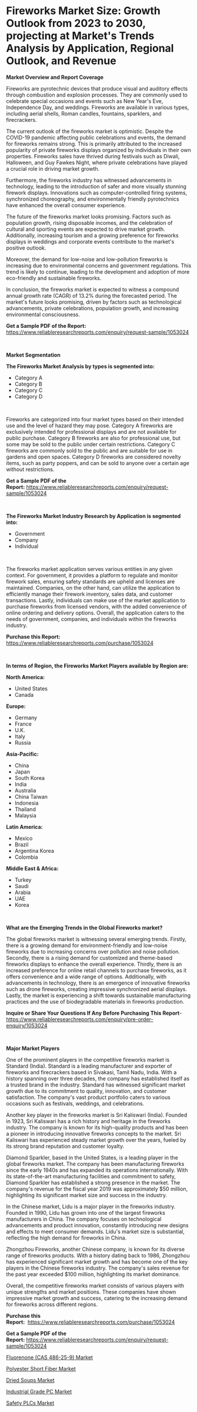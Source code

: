 <p><h1>Fireworks Market Size: Growth Outlook from 2023 to 2030, projecting at Market's Trends Analysis by Application, Regional Outlook, and Revenue</h1></p><p><strong>Market Overview and Report Coverage</strong></p>
<p><p>Fireworks are pyrotechnic devices that produce visual and auditory effects through combustion and explosion processes. They are commonly used to celebrate special occasions and events such as New Year's Eve, Independence Day, and weddings. Fireworks are available in various types, including aerial shells, Roman candles, fountains, sparklers, and firecrackers.</p><p>The current outlook of the fireworks market is optimistic. Despite the COVID-19 pandemic affecting public celebrations and events, the demand for fireworks remains strong. This is primarily attributed to the increased popularity of private fireworks displays organized by individuals in their own properties. Fireworks sales have thrived during festivals such as Diwali, Halloween, and Guy Fawkes Night, where private celebrations have played a crucial role in driving market growth.</p><p>Furthermore, the fireworks industry has witnessed advancements in technology, leading to the introduction of safer and more visually stunning firework displays. Innovations such as computer-controlled firing systems, synchronized choreography, and environmentally friendly pyrotechnics have enhanced the overall consumer experience.</p><p>The future of the fireworks market looks promising. Factors such as population growth, rising disposable incomes, and the celebration of cultural and sporting events are expected to drive market growth. Additionally, increasing tourism and a growing preference for fireworks displays in weddings and corporate events contribute to the market's positive outlook.</p><p>Moreover, the demand for low-noise and low-pollution fireworks is increasing due to environmental concerns and government regulations. This trend is likely to continue, leading to the development and adoption of more eco-friendly and sustainable fireworks.</p><p>In conclusion, the fireworks market is expected to witness a compound annual growth rate (CAGR) of 13.2% during the forecasted period. The market's future looks promising, driven by factors such as technological advancements, private celebrations, population growth, and increasing environmental consciousness.</p></p>
<p><strong>Get a Sample PDF of the Report:</strong> <a href="https://www.reliableresearchreports.com/enquiry/request-sample/1053024">https://www.reliableresearchreports.com/enquiry/request-sample/1053024</a></p>
<p>&nbsp;</p>
<p><strong>Market Segmentation</strong></p>
<p><strong>The Fireworks Market Analysis by types is segmented into:</strong></p>
<p><ul><li>Category A</li><li>Category B</li><li>Category C</li><li>Category D</li></ul></p>
<p>&nbsp;</p>
<p><p>Fireworks are categorized into four market types based on their intended use and the level of hazard they may pose. Category A fireworks are exclusively intended for professional displays and are not available for public purchase. Category B fireworks are also for professional use, but some may be sold to the public under certain restrictions. Category C fireworks are commonly sold to the public and are suitable for use in gardens and open spaces. Category D fireworks are considered novelty items, such as party poppers, and can be sold to anyone over a certain age without restrictions.</p></p>
<p><strong>Get a Sample PDF of the Report:</strong>&nbsp;<a href="https://www.reliableresearchreports.com/enquiry/request-sample/1053024">https://www.reliableresearchreports.com/enquiry/request-sample/1053024</a></p>
<p>&nbsp;</p>
<p><strong>The Fireworks Market Industry Research by Application is segmented into:</strong></p>
<p><ul><li>Government</li><li>Company</li><li>Individual</li></ul></p>
<p>&nbsp;</p>
<p><p>The fireworks market application serves various entities in any given context. For government, it provides a platform to regulate and monitor firework sales, ensuring safety standards are upheld and licenses are maintained. Companies, on the other hand, can utilize the application to efficiently manage their firework inventory, sales data, and customer transactions. Lastly, individuals can make use of the market application to purchase fireworks from licensed vendors, with the added convenience of online ordering and delivery options. Overall, the application caters to the needs of government, companies, and individuals within the fireworks industry.</p></p>
<p><strong>Purchase this Report:</strong>&nbsp; <a href="https://www.reliableresearchreports.com/purchase/1053024">https://www.reliableresearchreports.com/purchase/1053024</a></p>
<p>&nbsp;</p>
<p><strong>In terms of Region, the Fireworks Market Players available by Region are:</strong></p>
<p>
    <p> <strong> North America: </strong>
        <ul>
            <li>United States</li>
            <li>Canada</li>
        </ul>
        </p> 
    <p> <strong> Europe: </strong>
        <ul>
            <li>Germany</li>
            <li>France</li>
            <li>U.K.</li>
            <li>Italy</li>
            <li>Russia</li>
        </ul>
        </p> 
    <p> <strong> Asia-Pacific: </strong>
        <ul>
            <li>China</li>
            <li>Japan</li>
            <li>South Korea</li>
            <li>India</li>
            <li>Australia</li>
            <li>China Taiwan</li>
            <li>Indonesia</li>
            <li>Thailand</li>
            <li>Malaysia</li>
        </ul>
        </p> 
    <p> <strong> Latin America: </strong>
        <ul>
            <li>Mexico</li>
            <li>Brazil</li>
            <li>Argentina Korea</li>
            <li>Colombia</li>
        </ul>
        </p> 
    <p> <strong> Middle East & Africa: </strong>
        <ul>
            <li>Turkey</li>
            <li>Saudi</li>
            <li>Arabia</li>
            <li>UAE</li>
            <li>Korea</li>
        </ul>
    </p>
    </p>
<p>&nbsp;</p>
<p><strong>What are the Emerging Trends in the Global Fireworks market?</strong></p>
<p><p>The global fireworks market is witnessing several emerging trends. Firstly, there is a growing demand for environment-friendly and low-noise fireworks due to increasing concerns over pollution and noise pollution. Secondly, there is a rising demand for customized and theme-based fireworks displays to enhance the overall experience. Thirdly, there is an increased preference for online retail channels to purchase fireworks, as it offers convenience and a wide range of options. Additionally, with advancements in technology, there is an emergence of innovative fireworks such as drone fireworks, creating impressive synchronized aerial displays. Lastly, the market is experiencing a shift towards sustainable manufacturing practices and the use of biodegradable materials in fireworks production.</p></p>
<p><strong>Inquire or Share Your Questions If Any Before Purchasing This Report</strong>- <a href="https://www.reliableresearchreports.com/enquiry/pre-order-enquiry/1053024">https://www.reliableresearchreports.com/enquiry/pre-order-enquiry/1053024</a></p>
<p>&nbsp;</p>
<p><strong>Major Market Players</strong></p>
<p><p>One of the prominent players in the competitive fireworks market is Standard (India). Standard is a leading manufacturer and exporter of fireworks and firecrackers based in Sivakasi, Tamil Nadu, India. With a history spanning over three decades, the company has established itself as a trusted brand in the industry. Standard has witnessed significant market growth due to its commitment to quality, innovation, and customer satisfaction. The company's vast product portfolio caters to various occasions such as festivals, weddings, and celebrations.</p><p>Another key player in the fireworks market is Sri Kaliswari (India). Founded in 1923, Sri Kaliswari has a rich history and heritage in the fireworks industry. The company is known for its high-quality products and has been a pioneer in introducing innovative fireworks concepts to the market. Sri Kaliswari has experienced steady market growth over the years, fueled by its strong brand reputation and customer loyalty.</p><p>Diamond Sparkler, based in the United States, is a leading player in the global fireworks market. The company has been manufacturing fireworks since the early 1940s and has expanded its operations internationally. With its state-of-the-art manufacturing facilities and commitment to safety, Diamond Sparkler has established a strong presence in the market. The company's revenue for the fiscal year 2019 was approximately $50 million, highlighting its significant market size and success in the industry.</p><p>In the Chinese market, Lidu is a major player in the fireworks industry. Founded in 1990, Lidu has grown into one of the largest fireworks manufacturers in China. The company focuses on technological advancements and product innovation, constantly introducing new designs and effects to meet consumer demands. Lidu's market size is substantial, reflecting the high demand for fireworks in China.</p><p>Zhongzhou Fireworks, another Chinese company, is known for its diverse range of fireworks products. With a history dating back to 1986, Zhongzhou has experienced significant market growth and has become one of the key players in the Chinese fireworks industry. The company's sales revenue for the past year exceeded $100 million, highlighting its market dominance.</p><p>Overall, the competitive fireworks market consists of various players with unique strengths and market positions. These companies have shown impressive market growth and success, catering to the increasing demand for fireworks across different regions.</p></p>
<p><strong>Purchase this Report:</strong>&nbsp;&nbsp;<a href="https://www.reliableresearchreports.com/purchase/1053024">https://www.reliableresearchreports.com/purchase/1053024</a></p>
<p></p>
<p><strong>Get a Sample PDF of the Report:</strong>&nbsp;<a href="https://www.reliableresearchreports.com/enquiry/request-sample/1053024">https://www.reliableresearchreports.com/enquiry/request-sample/1053024</a></p>
<p><p><a href="https://github.com/sofayahoo2023/Market-Research-Report-List-1/blob/main/fluorenone-cas-486-25-9-market.md">Fluorenone (CAS 486-25-9) Market</a></p><p><a href="https://www.linkedin.com/pulse/polyester-short-fiber-market-size-2023-2030-global-1qvse/">Polyester Short Fiber Market</a></p><p><a href="https://github.com/pizolina/Market-Research-Report-List-1/blob/main/dried-soups-market.md">Dried Soups Market</a></p><p><a href="https://www.linkedin.com/pulse/decoding-industrial-grade-pc-market-deep-dive-latest-trends-8ouse/">Industrial Grade PC Market</a></p><p><a href="https://medium.com/@reecebednar/safety-plcs-market-analysis-its-cagr-market-segmentation-and-global-industry-overview-96e313af511c">Safety PLCs Market</a></p></p>